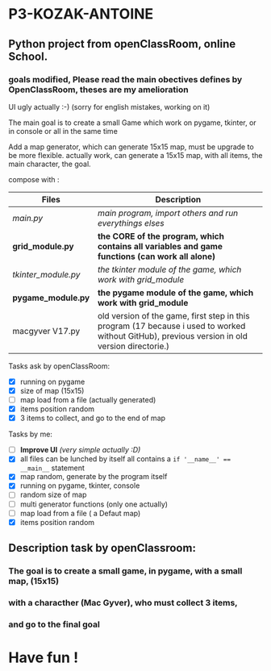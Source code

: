 # P3-KOZAK-ANTOINE

## Python project from openClassRoom, online School.

### goals modified, Please read the main obectives defines by OpenClassRoom, theses are my amelioration

UI ugly actually :-)
(sorry for english mistakes, working on it)

The main goal is to create a small Game which work on pygame, tkinter, or in console
or all in the same time

Add a map generator, which can generate 15x15 map, must be upgrade to be more flexible.
actually work, can generate a 15x15 map, with all items, the main character, the goal.

compose with :

Files | Description
----- | -----------
*main.py* | *main program, import others and run everythings elses*
**grid_module.py** | **the CORE of the program, which contains all variables and game functions (can work all alone)**
*tkinter_module.py* | *the tkinter module of the game, which work with grid_module*
__pygame_module.py__ | __the pygame module of the game, which work with grid_module__
macgyver V17.py | old version of the game, first step in this program (17 because i used to worked without GitHub), previous version in old version directorie.)


Tasks ask by openClassRoom:
- [x] running on pygame
- [x] size of map (15x15)
- [ ] map load from a file (actually generated)
- [x] items position random
- [x] 3 items to collect, and go to the end of map

Tasks by me:
- [ ] **Improve UI** *(very simple actually :D)*
- [x] all files can be lunched by itself all contains a `if '__name__' == __main__` statement
- [x] map random, generate by the program itself
- [x] running on pygame, tkinter, console
- [ ] random size of map
- [ ] multi generator functions (only one actually)
- [ ] map load from a file ( a Defaut map)
- [x] items position random

## Description task by openClassroom:
### The goal is to create a small game, in pygame, with a small map, (15x15)
### with a characther (Mac Gyver), who must collect 3 items,
### and go to the final goal


# Have fun !